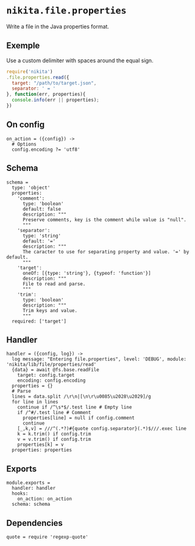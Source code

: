 
# `nikita.file.properties`

Write a file in the Java properties format.

## Exemple

Use a custom delimiter with spaces around the equal sign.

```javascript
require('nikita')
.file.properties.read({
  target: "/path/to/target.json",
  separator: ' = '
}, function(err, properties){
  console.info(err || properties);
})
```

## On config

    on_action = ({config}) ->
      # Options
      config.encoding ?= 'utf8'

## Schema

    schema =
      type: 'object'
      properties:
        'comment':
          type: 'boolean'
          default: false
          description: """
          Preserve comments, key is the comment while value is "null".
          """
        'separator':
          type: 'string'
          default: '='
          description: """
          The caracter to use for separating property and value. '=' by default.
          """
        'target':
          oneOf: [{type: 'string'}, {typeof: 'function'}]
          description: """
          File to read and parse.
          """
        'trim':
          type: 'boolean'
          description: """
          Trim keys and value.
          """
      required: ['target']

## Handler

    handler = ({config, log}) ->
      log message: "Entering file.properties", level: 'DEBUG', module: 'nikita/lib/file/properties/read'
      {data} = await @fs.base.readFile
        target: config.target
        encoding: config.encoding
      properties = {}
      # Parse
      lines = data.split /\r\n|[\n\r\u0085\u2028\u2029]/g
      for line in lines
        continue if /^\s*$/.test line # Empty line
        if /^#/.test line # Comment
          properties[line] = null if config.comment
          continue
        [_,k,v] = ///^(.*?)#{quote config.separator}(.*)$///.exec line
        k = k.trim() if config.trim
        v = v.trim() if config.trim
        properties[k] = v
      properties: properties

## Exports

    module.exports =
      handler: handler
      hooks:
        on_action: on_action
      schema: schema

## Dependencies

    quote = require 'regexp-quote'
